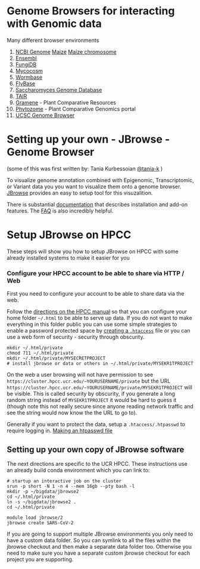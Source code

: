 # Genome Browsers for interacting with Genomic data

Many different browser environments

1. [NCBI Genome](https://www.ncbi.nlm.nih.gov/genome) [Maize](https://www.ncbi.nlm.nih.gov/genome/12) [Maize chromosome](https://www.ncbi.nlm.nih.gov/genome/gdv/browser/genome/?id=GCF_902167145.1)
2. [Ensembl](https://ensembl.org)
3. [FungiDB](https://fungidb.org)
4. [Mycocosm](https://mycocosm.jgi.doe.gov/mycocosm/home)
4. [Wormbase](https://wormbase.org/)
5. [FlyBase](https://flybase.org/)
6. [Saccharomyces Genome Database](https://yeastgenome.org/)
7. [TAIR](http://arabidopsis.org)
8. [Gramene](https://www.gramene.org/) - Plant Comparative Resources
9. [Phytozome](https://phytozome.jgi.doe.gov/) - Plant Comparative Genomics portal
5. [UCSC Genome Browser](https://genome.ucsc.edu/cgi-bin/hgGateway)

Setting up your own - JBrowse - Genome Browser
=====

(some of this was first written by: Tania Kurbessoian [@tania-k](https://github.com/tania-k) )

To visualize genome annotation combined with Epigenomic, Transcriptomic, or Variant data you you want to visualize them onto a genome browser.  [JBrowse](https://jbrowse.org) provides an easy to setup tool for this visuzalition.

There is substantial [documentation](https://jbrowse.org/docs/installation.html) that describes installation and add-on features. The [FAQ](https://jbrowse.org/docs/faq.html) is also incredibly helpful.

# Setup JBrowse on HPCC

These steps will show you how to setup JBrowse on HPCC with some already installed systems to make it easier for you

### Configure your HPCC account to be able to share via HTTP / Web

First you need to configure your account to be able to share data via the web.

Follow the [directions on the HPCC manual](http://hpcc.ucr.edu/manuals_linux-cluster_sharing.html#sharing-files-on-the-web) so that you can configure your home folder `~/.html` to be able to serve up data. If you do not want to make everything in this folder public you can use some simple strategies to enable a password protected space by [creating a `.htaccess`](http://hpcc.ucr.edu/manuals_linux-cluster_sharing.html#password-protect-web-pages) file or you can use a web form of security - security through obscurity.

```
mkdir ~/.html/private
chmod 711 ~/.html/private
mkdir ~/.html/private/MYSECRETPROJECT
# install jbrowse or data or others in ~/.html/private/MYSEKR1TPROJECT
```

On the web a user browsing will not have permission to see `https://cluster.hpcc.ucr.edu/~YOURUSERNAME/private` but the URL `https://cluster.hpcc.ucr.edu/~YOURUSERNAME/private/MYSEKR1TPROJECT` will be visible.  This is called security by obscurity, if you generate a long random string instead of `MYSEKR1TPROJECT` it would be hard to guess it (though note this not really secure since anyone reading network traffic and see the string would now know the the URL to go to).

Generally if you want to protect the data, setup a `.htaccess/.htpasswd` to require logging in. [Making an htpasswd file](https://hpcc.ucr.edu/manuals_linux-cluster_sharing.html#password-protect-web-pages)

## Setting up your own copy of JBrowse software

The next directions are specific to the UCR HPCC. These instructions use an already build conda environment which you can link to:
```
# startup an interactive job on the cluster
srun -p short -N 1 -n 4 --mem 16gb --pty bash -l
mkdir -p ~/bigdata/jbrowse2
cd ~/.html/private
ln -s ~/bigdata/jbrowse2 .
cd ~/.html/private

module load jbrowse/2
jbrowse create SARS-CoV-2
```

If you are going to support multiple JBrowse environments you only need to have a custom data folder. So you can symlink to all the files within the jbrowse checkout and then make a separate data folder too. Otherwise you need to make sure you have a separate custom jbrowse checkout for each project you are supporting.
